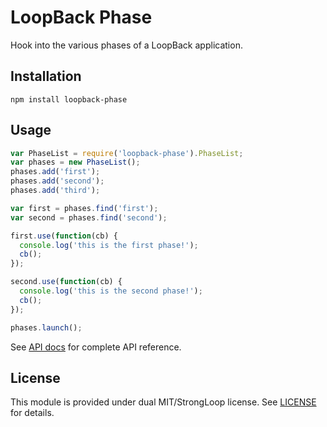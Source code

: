 # LoopBack Phase

Hook into the various phases of a LoopBack application.

## Installation

    npm install loopback-phase

## Usage

```js
var PhaseList = require('loopback-phase').PhaseList;
var phases = new PhaseList();
phases.add('first');
phases.add('second');
phases.add('third');

var first = phases.find('first');
var second = phases.find('second');

first.use(function(cb) {
  console.log('this is the first phase!');
  cb();
});

second.use(function(cb) {
  console.log('this is the second phase!');
  cb();
});

phases.launch();
```

See [API docs](http://apidocs.strongloop.com/loopback-phase/) for
complete API reference.

## License

This module is provided under dual MIT/StrongLoop license.  See [LICENSE](LICENSE) for details.
